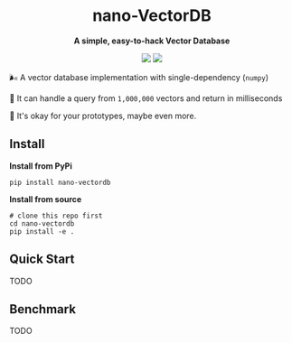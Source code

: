 <div align="center">
  <h1>nano-VectorDB</h1>
  <p><strong>A simple, easy-to-hack Vector Database</strong></p>
  <p>
    <img src="https://img.shields.io/badge/python->=3.9.11-blue">
    <a href="https://pypi.org/project/nano-vectordb/">
      <img src="https://img.shields.io/pypi/v/nano-vectordb.svg">
    </a>
  </p>
</div>



🌬️ A vector database implementation with single-dependency (`numpy`)

🎁 It can handle a query from `1,000,000` vectors and return in milliseconds

🏃 It's okay for your prototypes, maybe even more.



## Install

**Install from PyPi**

```shell
pip install nano-vectordb
```

**Install from source**

```shell
# clone this repo first
cd nano-vectordb
pip install -e .
```



## Quick Start

TODO



## Benchmark

TODO
